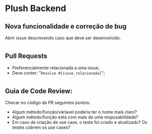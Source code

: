 # Plush Backend


## Nova funcionalidade e correção de bug

Abrir issue descrevendo caso que deve ser desenvolvido.

#

## Pull Requests

- Preferencialmente relacionada a uma issue;
- Deve conter: "`Resolve #[issue_relacionada]`";

#

## Guia de Code Review:

Checar no código da PR  seguintes pontos:

- Algum método/função/váriavel poderia ter o nome mais claro?
- Algum método/função está com mais de uma resposabilidade?
- Em caso de criação de use case, o teste foi criado e atualizado? Os testes cobrem os use cases?
